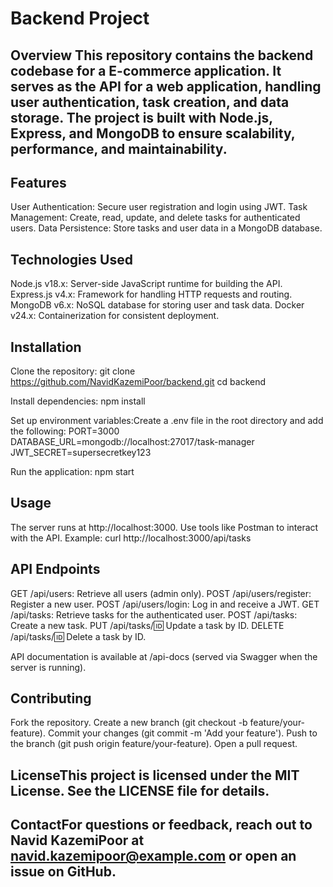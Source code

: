 # Backend Project
## Overview This repository contains the backend codebase for a E-commerce application. It serves as the API for a web application, handling user authentication, task creation, and data storage. The project is built with Node.js, Express, and MongoDB to ensure scalability, performance, and maintainability.
## Features

User Authentication: Secure user registration and login using JWT.
Task Management: Create, read, update, and delete tasks for authenticated users.
Data Persistence: Store tasks and user data in a MongoDB database.

## Technologies Used

Node.js v18.x: Server-side JavaScript runtime for building the API.
Express.js v4.x: Framework for handling HTTP requests and routing.
MongoDB v6.x: NoSQL database for storing user and task data.
Docker v24.x: Containerization for consistent deployment.

## Installation

Clone the repository:
git clone https://github.com/NavidKazemiPoor/backend.git
cd backend


Install dependencies:
npm install


Set up environment variables:Create a .env file in the root directory and add the following:
PORT=3000
DATABASE_URL=mongodb://localhost:27017/task-manager
JWT_SECRET=supersecretkey123


Run the application:
npm start



## Usage

The server runs at http://localhost:3000.
Use tools like Postman to interact with the API. Example: curl http://localhost:3000/api/tasks



## API Endpoints

GET /api/users: Retrieve all users (admin only).
POST /api/users/register: Register a new user.
POST /api/users/login: Log in and receive a JWT.
GET /api/tasks: Retrieve tasks for the authenticated user.
POST /api/tasks: Create a new task.
PUT /api/tasks/:id: Update a task by ID.
DELETE /api/tasks/:id: Delete a task by ID.

API documentation is available at /api-docs (served via Swagger when the server is running).
## Contributing

Fork the repository.
Create a new branch (git checkout -b feature/your-feature).
Commit your changes (git commit -m 'Add your feature').
Push to the branch (git push origin feature/your-feature).
Open a pull request.

## LicenseThis project is licensed under the MIT License. See the LICENSE file for details.
## ContactFor questions or feedback, reach out to Navid KazemiPoor at navid.kazemipoor@example.com or open an issue on GitHub.
